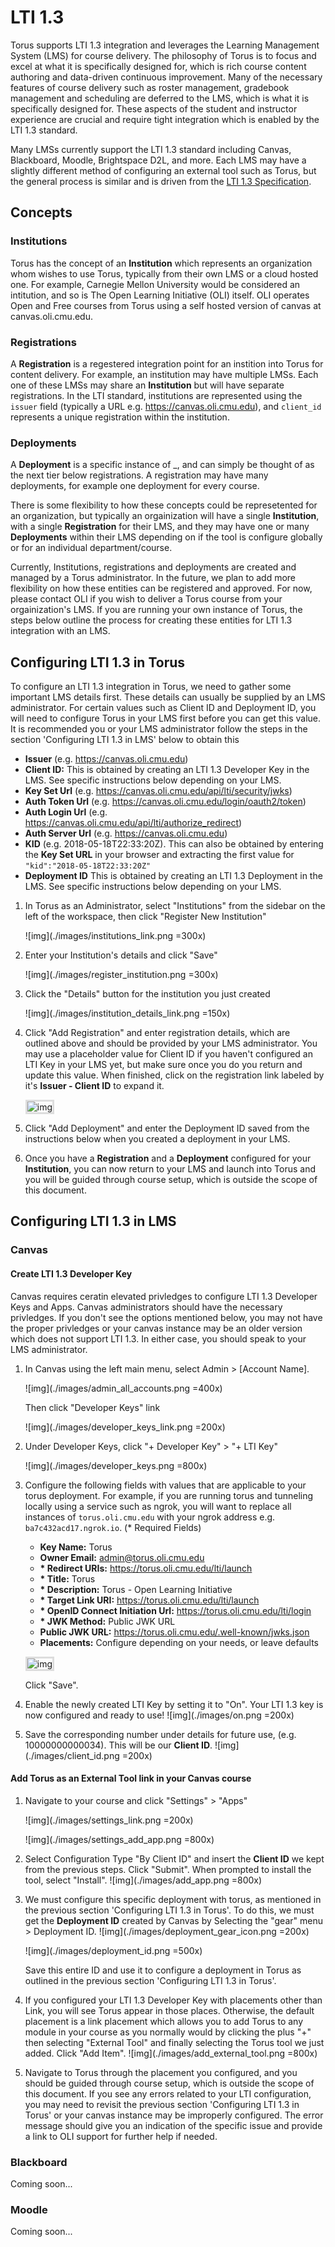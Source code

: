 <style>img { border: 3px solid #ddd}</style>

# LTI 1.3

Torus supports LTI 1.3 integration and leverages the Learning Management System (LMS) for course delivery. The philosophy of Torus is to focus and excel at what it is specifically designed for, which is rich course content authoring and data-driven continuous improvement. Many of the necessary features of course delivery such as roster management, gradebook management and scheduling are deferred to the LMS, which is what it is specifically designed for. These aspects of the student and instructor experience are crucial and require tight integration which is enabled by the LTI 1.3 standard.

Many LMSs currently support the LTI 1.3 standard including Canvas, Blackboard, Moodle, Brightspace D2L, and more. Each LMS may have a slightly different method of configuring an external tool such as Torus, but the general process is similar and is driven from the [LTI 1.3 Specification](http://www.imsglobal.org/spec/lti/v1p3/).

## Concepts

### Institutions
Torus has the concept of an **Institution** which represents an organization whom wishes to use Torus, typically from their own LMS or a cloud hosted one. For example, Carnegie Mellon University would be considered an intitution, and so is The Open Learning Initiative (OLI) itself. OLI operates Open and Free courses from Torus using a self hosted version of canvas at canvas.oli.cmu.edu.

### Registrations
A **Registration** is a regestered integration point for an instition into Torus for content delivery. For example, an institution may have multiple LMSs. Each one of these LMSs may share an **Institution** but will have separate registrations. In the LTI standard, institutions are represented using the `issuer` field (typically a URL e.g. https://canvas.oli.cmu.edu), and `client_id` represents a unique registration within the institution.

### Deployments
A **Deployment** is a specific instance of _, and can simply be thought of as the next tier below registrations. A registration may have many deployments, for example one deployment for every course.

There is some flexibility to how these concepts could be represetented for an organization, but typically an orgainization will have a single **Institution**, with a single **Registration** for their LMS, and they may have one or many **Deployments** within their LMS depending on if the tool is configure globally or for an individual department/course.

Currently, Institutions, registrations and deployments are created and managed by a Torus administrator. In the future, we plan to add more flexibility on how these entities can be registered and approved. For now, please contact OLI if you wish to deliver a Torus course from your orgainization's LMS. If you are running your own instance of Torus, the steps below outline the process for creating these entities for LTI 1.3 integration with an LMS.

## Configuring LTI 1.3 in Torus

To configure an LTI 1.3 integration in Torus, we need to gather some important LMS details first. These details can usually be supplied by an LMS administrator. For certain values such as Client ID and Deployment ID, you will need to configure Torus in your LMS first before you can get this value. It is recommended you or your LMS administrator follow the steps in the section 'Configuring LTI 1.3 in LMS' below to obtain this

  - **Issuer** (e.g. https://canvas.oli.cmu.edu)
  - **Client ID:** This is obtained by creating an LTI 1.3 Developer Key in the LMS. See specific instructions below depending on your LMS.
  - **Key Set Url** (e.g. https://canvas.oli.cmu.edu/api/lti/security/jwks)
  - **Auth Token Url** (e.g. https://canvas.oli.cmu.edu/login/oauth2/token)
  - **Auth Login Url** (e.g. https://canvas.oli.cmu.edu/api/lti/authorize_redirect)
  - **Auth Server Url** (e.g. https://canvas.oli.cmu.edu)
  - **KID** (e.g. 2018-05-18T22:33:20Z). This can also be obtained by entering the **Key Set URL** in your browser and extracting the first value for `"kid":"2018-05-18T22:33:20Z"`
  - **Deployment ID** This is obtained by creating an LTI 1.3 Deployment in the LMS. See specific instructions below depending on your LMS.

1. In Torus as an Administrator, select "Institutions" from the sidebar on the left of the workspace, then click "Register New Institution"

    ![img](./images/institutions_link.png =300x)

1. Enter your Institution's details and click "Save"

    ![img](./images/register_institution.png =300x)

1. Click the "Details" button for the institution you just created

    ![img](./images/institution_details_link.png =150x)

1. Click "Add Registration" and enter registration details, which are outlined above and should be provided by your LMS administrator. You may use a placeholder value for Client ID if you haven't configured an LTI Key in your LMS yet, but make sure once you do you return and update this value. When finished, click on the registration link labeled by it's **Issuer - Client ID** to expand it.

    ![img](./images/institution_example.png)

1. Click "Add Deployment" and enter the Deployment ID saved from the instructions below when you created a deployment in your LMS.

1. Once you have a **Registration** and a **Deployment** configured for your **Institution**, you can now return to your LMS and launch into Torus and you will be guided through course setup, which is outside the scope of this document.

## Configuring LTI 1.3 in LMS

### Canvas

#### Create LTI 1.3 Developer Key

Canvas requires ceratin elevated privledges to configure LTI 1.3 Developer Keys and Apps. Canvas administrators should have the necessary privledges. If you don't see the options mentioned below, you may not have the proper privledges or your canvas instance may be an older version which does not support LTI 1.3. In either case, you should speak to your LMS administrator.

1. In Canvas using the left main menu, select Admin > [Account Name].

    ![img](./images/admin_all_accounts.png =400x)

    Then click "Developer Keys" link

    ![img](./images/developer_keys_link.png =200x)

1. Under Developer Keys, click "+ Developer Key" > "+ LTI Key"

    ![img](./images/developer_keys.png =800x)

1. Configure the following fields with values that are applicable to your torus deployment. For example, if you are running torus and tunneling locally using a service such as ngrok, you will want to replace all instances of `torus.oli.cmu.edu` with your ngrok address e.g. `ba7c432acd17.ngrok.io`. (\* Required Fields)

    - **Key Name:** Torus
    - **Owner Email:** admin@torus.oli.cmu.edu
    - **\* Redirect URIs:** https://torus.oli.cmu.edu/lti/launch
    - **\* Title:** Torus
    - **\* Description:** Torus - Open Learning Initiative
    - **\* Target Link URI:** https://torus.oli.cmu.edu/lti/launch
    - **\* OpenID Connect Initiation Url:** https://torus.oli.cmu.edu/lti/login
    - **\* JWK Method:** Public JWK URL
    - **Public JWK URL:** https://torus.oli.cmu.edu/.well-known/jwks.json
    - **Placements:** Configure depending on your needs, or leave defaults

    ![img](./images/key_settings.png)

    Click "Save".

1. Enable the newly created LTI Key by setting it to "On". Your LTI 1.3 key is now configured and ready to use!
  ![img](./images/on.png =200x)

1. Save the corresponding number under details for future use, (e.g. 10000000000034). This will be our **Client ID**.
  ![img](./images/client_id.png =200x)

#### Add Torus as an External Tool link in your Canvas course

1.  Navigate to your course and click "Settings" > "Apps"

    ![img](./images/settings_link.png =200x)

    ![img](./images/settings_add_app.png =800x)

1. Select Configuration Type "By Client ID" and insert the **Client ID** we kept from the previous steps. Click "Submit". When prompted to install the tool, select "Install".
    ![img](./images/add_app.png =800x)

1. We must configure this specific deployment with torus, as mentioned in the previous section 'Configuring LTI 1.3 in Torus'. To do this, we must get the **Deployment ID** created by Canvas by Selecting the "gear" menu > Deployment ID.
    ![img](./images/deployment_gear_icon.png =200x)

    ![img](./images/deployment_id.png =500x)

    Save this entire ID and use it to configure a deployment in Torus as outlined in the previous section 'Configuring LTI 1.3 in Torus'.


1. If you configured your LTI 1.3 Developer Key with placements other than Link, you will see Torus appear in those places. Otherwise, the default placement is a link placement which allows you to add Torus to any module in your course as you normally would by clicking the plus "+" then selecting "External Tool" and finally selecting the Torus tool we just added. Click "Add Item".
    ![img](./images/add_external_tool.png =800x)

1. Navigate to Torus through the placement you configured, and you should be guided through course setup, which is outside the scope of this document. If you see any errors related to your LTI configuration, you may need to revisit the previous section 'Configuring LTI 1.3 in Torus' or your canvas instance may be improperly configured. The error message should give you an indication of the specific issue and provide a link to OLI support for further help if needed.

### Blackboard
Coming soon...

### Moodle
Coming soon...
